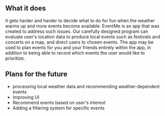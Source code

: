 ## What it does

It gets harder and harder to decide what to do for fun when the weather warms up and more events become available. EventMe is an app that was created to address such issues. Our carefully designed program can evaluate user's location data to produce local events such as festivals and concerts on a map, and direct users to chosen events.  The app may be used to plan events for you and your friends entirely within the app, in addition to being able to record which events the user would like to prioritize.


## Plans for the future

- processing local weather data and recommending weather-dependent events 
- Improving UI
- Recommend events based on user's interest
- Adding a filtering system for specific events

